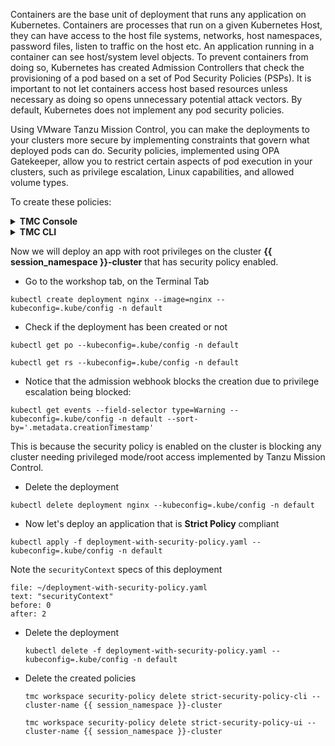 Containers are the base unit of deployment that runs any application on Kubernetes. Containers are processes that run on a given Kubernetes Host, they can have access to the host file systems, networks, host namespaces, password files, listen to traffic on the host etc. 
An application running in a container can see host/system level objects. To prevent containers from doing so, Kubernetes has created Admission Controllers that check the provisioning of a pod based on a set of Pod Security Policies (PSPs). It is important to not let containers access host based resources unless necessary as doing so opens unnecessary potential attack vectors. By default, Kubernetes does not implement any pod security policies.

Using VMware Tanzu Mission Control, you can make the deployments to your clusters more secure by implementing constraints that govern what deployed pods can do. Security policies, implemented using OPA Gatekeeper, allow you to restrict certain aspects of pod execution in your clusters, such as privilege escalation, Linux capabilities, and allowed volume types.

To create these policies:

<details>
<summary><b>TMC Console</b></summary>
<p>

* Click on the **Security** tab within the policy assignments section and click on the **Clusters** view if you are still seeing **Workspaces**.

* Click on the **{{ session_namespace }}-cluster** Cluster under the Cluster Group **tko-day1-ops** 

* Click **Create Security Policy**

* Select the **Security template** *Strict*

* Provide a policy name `strict-security-policy-ui`{{copy}}

* Click **Create policy**

</p>
</details>

<details>
<summary><b>TMC CLI</b></summary>
<p>

* Before we apply this policy using the TMC CLI, let's have a look on its definition and do some modifications

```editor:open-file
file: ~/strict-security-policy.yaml
```

```editor:select-matching-text
file: ~/strict-security-policy.yaml
text: "clusterName: (.*)"
isRegex: true
group: 1
```

```editor:replace-text-selection
file: ~/strict-security-policy.yaml
text: "{{ session_namespace }}-cluster"
```
* Create the image policy 

    ```execute-1
    tmc cluster security-policy create -f strict-security-policy.yaml
    ```

* Confirm that the policy has been created and synced to the {{ session_namespace }}-cluster   

    ```execute-1
    tmc cluster security-policy get strict-security-policy-cli --cluster-name {{ session_namespace }}-cluster
    ```

    ```execute-2
    kubectl get opapolicies.intents.tmc.cloud.vmware.com --kubeconfig=.kube/config
    ```
    You should get both `strict-security-policy-cli` and `strict-security-policy-ui` listed
</p>
</details>

Now we will deploy an app with root privileges on the cluster **{{ session_namespace }}-cluster** that has security policy enabled.

* Go to the workshop tab, on the Terminal Tab

```execute-1
kubectl create deployment nginx --image=nginx --kubeconfig=.kube/config -n default
```

* Check if the deployment has been created or not

```execute-1
kubectl get po --kubeconfig=.kube/config -n default
```

```execute-1
kubectl get rs --kubeconfig=.kube/config -n default
```

* Notice that the admission webhook blocks the creation due to privilege escalation being blocked:

```execute-1
kubectl get events --field-selector type=Warning --kubeconfig=.kube/config -n default --sort-by='.metadata.creationTimestamp'
```

This is because the security policy is enabled on the cluster is blocking any cluster needing privileged mode/root access implemented by Tanzu Mission Control.

* Delete the deployment

```execute-1
kubectl delete deployment nginx --kubeconfig=.kube/config -n default
```

* Now let's deploy an application that is **Strict Policy** compliant 

```execute-1
kubectl apply -f deployment-with-security-policy.yaml --kubeconfig=.kube/config -n default
```

Note the `securityContext` specs of this deployment 

```editor:select-matching-text
file: ~/deployment-with-security-policy.yaml
text: "securityContext"
before: 0
after: 2
```
* Delete the deployment

    ```execute-1
    kubectl delete -f deployment-with-security-policy.yaml --kubeconfig=.kube/config -n default
    ```
* Delete the created policies  

    ```execute-1
    tmc workspace security-policy delete strict-security-policy-cli --cluster-name {{ session_namespace }}-cluster
    ```
    ```execute-1
    tmc workspace security-policy delete strict-security-policy-ui --cluster-name {{ session_namespace }}-cluster
    ```